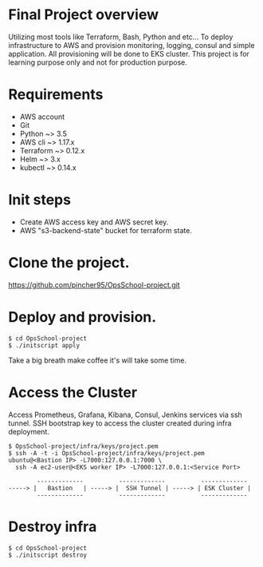 # Final Project overview
Utilizing most tools like Terraform, Bash, Python and etc...
To deploy infrastructure to AWS and provision monitoring, logging, consul and simple application.
All provisioning will be done to EKS cluster.
This project is for learning purpose only and not for production purpose.  


# Requirements
- AWS account
- Git
- Python ~> 3.5
- AWS cli ~> 1.17.x
- Terraform ~> 0.12.x
- Helm ~> 3.x
- kubectl ~> 0.14.x

# Init steps
- Create AWS access key and AWS secret key.
- AWS "s3-backend-state" bucket for terraform state.

# Clone the project.
https://github.com/pincher95/OpsSchool-project.git

# Deploy and provision.
````
$ cd OpsSchool-project
$ ./initscript apply
````
Take a big breath make coffee it's will take some time.

# Access the Cluster
Access Prometheus, Grafana, Kibana, Consul, Jenkins services via ssh tunnel.
SSH bootstrap key to access the cluster created during infra deployment.
````
$ OpsSchool-project/infra/keys/project.pem
$ ssh -A -t -i OpsSchool-project/infra/keys/project.pem ubuntu@<Bastion IP> -L7000:127.0.0.1:7000 \
  ssh -A ec2-user@<EKS worker IP> -L7000:127.0.0.1:<Service Port>
````
````
        -------------          -------------          -------------
-----> |   Bastion   | -----> |  SSH Tunnel | -----> | ESK Cluster | 
        -------------          -------------          ------------- 
````
# Destroy infra 
````
$ cd OpsSchool-project
$ ./initscript destroy
````